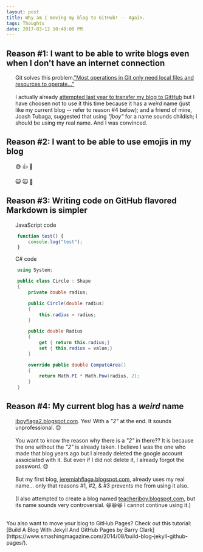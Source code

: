 ```yaml
---
layout: post
title: Why am I moving my blog to GitHub! -- Again.
tags: Thoughts
date: 2017-03-12 10:40:00 PM
---
```


<style type="text/css">
    li {
        list-style-type: none;
    }
</style>

## Reason #1: I want to be able to write blogs even when I don't have an internet connection
- Git solves this problem.["Most operations in Git only need local files and resources to operate..."](https://git-scm.com/book/en/v2/Getting-Started-Git-Basics)
<br /> <br />
I actually already [attempted last year to transfer my blog to GitHub](https://jboyflaga2.github.io/Transferring-blog-to-GitHub/) but I have choosen not to use it this time because it has a _weird_ name (just like my current blog -- refer to reason #4 below); and a friend of mine, Joash Tubaga, suggested that using _"jboy"_ for a name sounds childish; I should be using my real name. And I was convinced.


## Reason #2: I want to be able to use emojis in my blog

- :sweat_smile: :+1: :musical_note:
<br /> <br />
:smiley_cat: :scream_cat: :dog:



## Reason #3: Writing code on GitHub flavored Markdown is simpler
- JavaScript code
``` javascript
    function test() {
        console.log("test");
    }
```

- C# code
``` csharp
    using System;

    public class Circle : Shape
    {
        private double radius;

        public Circle(double radius)
        {
            this.radius = radius;
        }

        public double Radius
        {
            get { return this.radius;}
            set { this.radius = value;}
        }

        override public double ComputeArea() 
        { 
            return Math.PI * Math.Pow(radius, 2);
        }
    }
```

## Reason #4: My current blog has a _weird_ name

- [jboyflaga2.blogspot.com](http://jboyflaga2.blogspot.com). Yes! With a _"2"_ at the end. It sounds unprofessional. :blush:
<br /> <br />
You want to know the reason why there is a _"2"_ in there?? It is because the one without the _"2"_ is already taken. I believe I was the one who made that blog years ago but I already deleted the google account assoiciated with it. But even if I did not delete it, I already forgot the password. :disappointed:
<br /> <br />
But my first blog, [jeremiahflaga.blogspot.com](http://jeremiahflaga.blogspot.com/2011/08/why-i-started-blogging.html), already uses my real name... only that reasons #1, #2, & #3 prevents me from using it also.
<br /> <br />
(I also attempted to create a blog named [teacherjboy.blogspot.com](http://teacherjboy.blogspot.com/), but its name sounds very controversial. :laughing::laughing::laughing: I cannot continue using it.)

<br />
You also want to move your blog to GitHub Pages? Check out this tutorial: [Build A Blog With Jekyll And GitHub Pages by Barry Clark](https://www.smashingmagazine.com/2014/08/build-blog-jekyll-github-pages/).

<br />